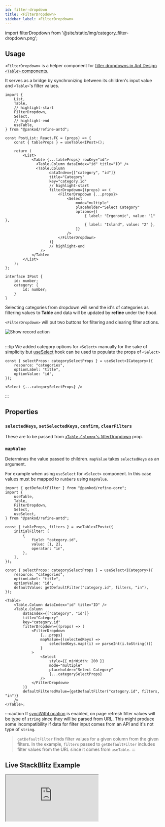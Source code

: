 ```yaml
---
id: filter-dropdown
title: <FilterDropdown>
sidebar_label: <FilterDropdown>
---
```


import filterDropdown from '@site/static/img/category_filter-dropdown.png';

## Usage

`<FilterDropdown>` is a helper component for [filter dropdowns in Ant Design `<Table>` components.](https://ant.design/components/table/#components-table-demo-custom-filter-panel)

It serves as a bridge by synchronizing between its children's input value and `<Table>`'s filter values.

```tsx  title="components/pages/postList.tsx"
import {
    List,
    Table,
    // highlight-start
    FilterDropdown,
    Select,
    // highlight-end
    useTable,
} from "@pankod/refine-antd";

const PostList: React.FC = (props) => {
    const { tableProps } = useTable<IPost>();

    return (
        <List>
            <Table {...tableProps} rowKey="id">
              <Table.Column dataIndex="id" title="ID" />
              <Table.Column
                    dataIndex={["category", "id"]}
                    title="Category"
                    key="category.id"
                    // highlight-start
                    filterDropdown={(props) => (
                        <FilterDropdown {...props}>
                            <Select
                                mode="multiple"
                                placeholder="Select Category"
                                options={[
                                    { label: "Ergonomic", value: "1" },
                                    { label: "Island", value: "2" },
                                ]}
                            />
                        </FilterDropdown>
                    )}
                    // highlight-end
                />
            </Table>
        </List>
    );
};

interface IPost {
    id: number;
    category: {
        id: number;
    }
}
```

Selecting categories from dropdown will send the id's of categories as filtering values to **Table** and data will be updated by **refine** under the hood.

`<FilterDropdown>` will put two buttons for filtering and clearing filter actions.

<div class="img-container">
    <div class="window">
        <div class="control red"></div>
        <div class="control orange"></div>
        <div class="control green"></div>
    </div>
    <img src={filterDropdown} alt="Show record action" />
</div>

<br/>

:::tip
We added category options for `<Select>` manually for the sake of simplicity but [useSelect](/api-reference/antd/hooks/field/useSelect.md) hook can be used to populate the props of `<Select>`

```tsx 
const { selectProps: categorySelectProps } = useSelect<ICategory>({
    resource: "categories",
    optionLabel: "title",
    optionValue: "id",
});

<Select {...categorySelectProps} />
```

:::

## Properties

### `selectedKeys`, `setSelectedKeys`, `confirm`, `clearFilters`

These are to be passed from [`<Table.Column>`'s filterDropdown](https://ant.design/components/table/#Column) prop.

### `mapValue`

Determines the value passed to children. `mapValue` takes `selectedKeys` as an argument.

For example when using `useSelect` for `<Select>` component. In this case values must be mapped to `number`s using `mapValue`.

```tsx 
import { getDefaultFilter } from "@pankod/refine-core";
import {
    useTable,
    Table,
    FilterDropdown,
    Select,
    useSelect,
} from "@pankod/refine-antd";

const { tableProps, filters } = useTable<IPost>({
    initialFilter: [
        {
            field: "category.id",
            value: [1, 2],
            operator: "in",
        },
    ],
});

const { selectProps: categorySelectProps } = useSelect<ICategory>({
    resource: "categories",
    optionLabel: "title",
    optionValue: "id",
    defaultValue: getDefaultFilter("category.id", filters, "in"),
});

<Table>
    <Table.Column dataIndex="id" title="ID" />
    <Table.Column
        dataIndex={["category", "id"]}
        title="Category"
        key="category.id"
        filterDropdown={(props) => (
            <FilterDropdown
                {...props}
                mapValue={(selectedKeys) =>
                    selectedKeys.map((i) => parseInt(i.toString()))
                }
            >
                <Select
                    style={{ minWidth: 200 }}
                    mode="multiple"
                    placeholder="Select Category"
                    {...categorySelectProps}
                />
            </FilterDropdown>
        )}
        defaultFilteredValue={getDefaultFilter("category.id", filters, "in")}
    />
</Table>;
```

:::caution
If [syncWithLocation](/api-reference/core/components/refine-config.md#syncwithlocation) is enabled, on page refresh filter values will be type of `string` since they will be parsed from URL. This might produce some incompatibility if data for filter input comes from an API and it's not type of `string`.  


> `getDefaultFilter` finds filter values for a given column from the given filters. In the example, `filters` passed to `getDefaultFilter` includes filter values from the URL since it comes from `useTable`.
:::

<PropsTable module="@pankod/refine-antd/FilterDropdown"/>

## Live StackBlitz Example

<iframe loading="lazy" src="https://stackblitz.com/github/refinedev/refine/tree/master/examples/table/antd/useTable?embed=1&view=preview&theme=dark&preset=node&ctl=1"
    style={{width: "100%", height:"80vh", border: "0px", borderRadius: "8px", overflow:"hidden"}}
    title="refine-use-table-example"
></iframe>